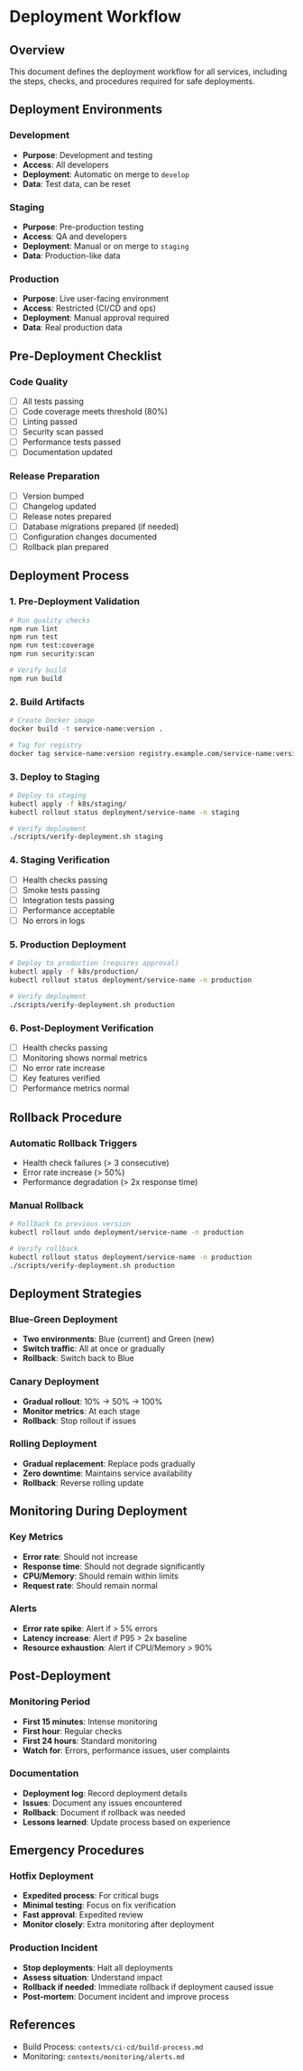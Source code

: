 # Deployment Workflow

## Overview

This document defines the deployment workflow for all services, including the steps, checks, and procedures required for safe deployments.

## Deployment Environments

### Development
- **Purpose**: Development and testing
- **Access**: All developers
- **Deployment**: Automatic on merge to `develop`
- **Data**: Test data, can be reset

### Staging
- **Purpose**: Pre-production testing
- **Access**: QA and developers
- **Deployment**: Manual or on merge to `staging`
- **Data**: Production-like data

### Production
- **Purpose**: Live user-facing environment
- **Access**: Restricted (CI/CD and ops)
- **Deployment**: Manual approval required
- **Data**: Real production data

## Pre-Deployment Checklist

### Code Quality

- [ ] All tests passing
- [ ] Code coverage meets threshold (80%)
- [ ] Linting passed
- [ ] Security scan passed
- [ ] Performance tests passed
- [ ] Documentation updated

### Release Preparation

- [ ] Version bumped
- [ ] Changelog updated
- [ ] Release notes prepared
- [ ] Database migrations prepared (if needed)
- [ ] Configuration changes documented
- [ ] Rollback plan prepared

## Deployment Process

### 1. Pre-Deployment Validation

```bash
# Run quality checks
npm run lint
npm run test
npm run test:coverage
npm run security:scan

# Verify build
npm run build
```

### 2. Build Artifacts

```bash
# Create Docker image
docker build -t service-name:version .

# Tag for registry
docker tag service-name:version registry.example.com/service-name:version
```

### 3. Deploy to Staging

```bash
# Deploy to staging
kubectl apply -f k8s/staging/
kubectl rollout status deployment/service-name -n staging

# Verify deployment
./scripts/verify-deployment.sh staging
```

### 4. Staging Verification

- [ ] Health checks passing
- [ ] Smoke tests passing
- [ ] Integration tests passing
- [ ] Performance acceptable
- [ ] No errors in logs

### 5. Production Deployment

```bash
# Deploy to production (requires approval)
kubectl apply -f k8s/production/
kubectl rollout status deployment/service-name -n production

# Verify deployment
./scripts/verify-deployment.sh production
```

### 6. Post-Deployment Verification

- [ ] Health checks passing
- [ ] Monitoring shows normal metrics
- [ ] No error rate increase
- [ ] Key features verified
- [ ] Performance metrics normal

## Rollback Procedure

### Automatic Rollback Triggers

- Health check failures (> 3 consecutive)
- Error rate increase (> 50%)
- Performance degradation (> 2x response time)

### Manual Rollback

```bash
# Rollback to previous version
kubectl rollout undo deployment/service-name -n production

# Verify rollback
kubectl rollout status deployment/service-name -n production
./scripts/verify-deployment.sh production
```

## Deployment Strategies

### Blue-Green Deployment

- **Two environments**: Blue (current) and Green (new)
- **Switch traffic**: All at once or gradually
- **Rollback**: Switch back to Blue

### Canary Deployment

- **Gradual rollout**: 10% → 50% → 100%
- **Monitor metrics**: At each stage
- **Rollback**: Stop rollout if issues

### Rolling Deployment

- **Gradual replacement**: Replace pods gradually
- **Zero downtime**: Maintains service availability
- **Rollback**: Reverse rolling update

## Monitoring During Deployment

### Key Metrics

- **Error rate**: Should not increase
- **Response time**: Should not degrade significantly
- **CPU/Memory**: Should remain within limits
- **Request rate**: Should remain normal

### Alerts

- **Error rate spike**: Alert if > 5% errors
- **Latency increase**: Alert if P95 > 2x baseline
- **Resource exhaustion**: Alert if CPU/Memory > 90%

## Post-Deployment

### Monitoring Period

- **First 15 minutes**: Intense monitoring
- **First hour**: Regular checks
- **First 24 hours**: Standard monitoring
- **Watch for**: Errors, performance issues, user complaints

### Documentation

- **Deployment log**: Record deployment details
- **Issues**: Document any issues encountered
- **Rollback**: Document if rollback was needed
- **Lessons learned**: Update process based on experience

## Emergency Procedures

### Hotfix Deployment

- **Expedited process**: For critical bugs
- **Minimal testing**: Focus on fix verification
- **Fast approval**: Expedited review
- **Monitor closely**: Extra monitoring after deployment

### Production Incident

- **Stop deployments**: Halt all deployments
- **Assess situation**: Understand impact
- **Rollback if needed**: Immediate rollback if deployment caused issue
- **Post-mortem**: Document incident and improve process

## References

- Build Process: `contexts/ci-cd/build-process.md`
- Monitoring: `contexts/monitoring/alerts.md`

